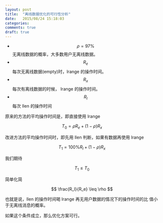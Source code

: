 ```yaml
---
layout: post
title:  "离线数据优化的可行性分析"
date:   2015/08/24 15:18:03
categories:
comments: true
draft: true
---
```



 - $$ \rho = 97\% $$ 无离线数据的概率，大多数用户无离线数据。
 - $$ R_e $$ 每次无离线数据(empty)时，lrange 的操作时间。
 - $$ R_x $$ 每次有离线数据的时候， lrange 的操作时间。
 - $$ R_l $$ 每次 llen 的操作时间

原来的方法的平均操作时间是，即直接使用 lrange

$$
T_0 = \rho R_e + ( 1 - \rho ) R_x
$$

改进方法的平均操作时间时，即先用 llen 判断，如果有数据再使用 lrange

$$
T_1 = 100\%  R_l + ( 1 - \rho ) R_x
$$

我们期待

$$
T_1 \leq T_0
$$

简单化简

$$
\frac{R_l}{R_e} \leq \rho
$$

也就是说，llen 的操作时间喝 lrange 再无用户数据的情况下的操作时间的比
值小于无离线消息的概率。

如果这个条件成立，那么优化方案可行。
